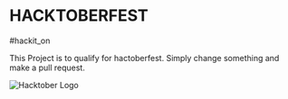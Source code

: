 # HACKTOBERFEST
#hackit_on

This Project is to qualify for hactoberfest.
Simply change something and make a pull request.

![Hacktober Logo ](https://raw.githubusercontent.com/asangam/HacktoberFest2018/master/hacktober_log.png)
